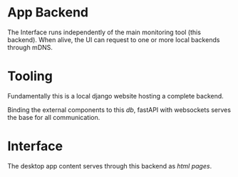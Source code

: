 # App Backend

The Interface runs independently of the main monitoring tool (this backend).
When alive, the UI can request to one or more local backends through mDNS.

# Tooling

Fundamentally this is a local django website hosting a complete backend.

Binding the external components to this _db_, fastAPI with websockets serves the base for all communication.


# Interface

The desktop app content serves through this backend as _html pages_.
